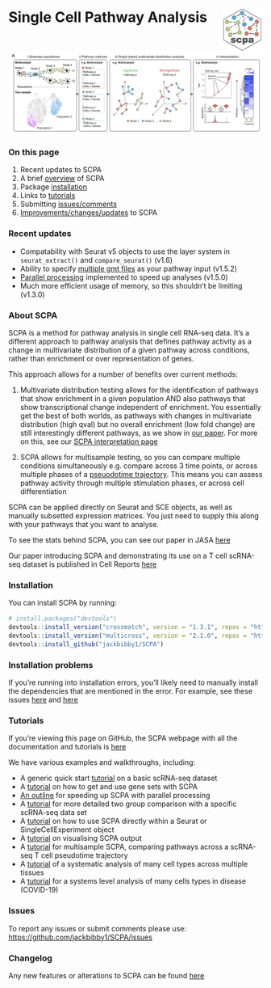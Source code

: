 
<!-- README.md is generated from README.Rmd. Please edit that file -->
<!-- badges: start -->
<!-- badges: end -->

# Single Cell Pathway Analysis <img src="man/figures/logo.png" align="right" width=80px/>

![](man/figures/scpa_outline.png)

### On this page

1.  Recent updates to SCPA
2.  A brief [overview](https://jackbibby1.github.io/SCPA/#about-scpa) of
    SCPA
3.  Package
    [installation](https://jackbibby1.github.io/SCPA/#installation)
4.  Links to [tutorials](https://jackbibby1.github.io/SCPA/#tutorials)
5.  Submitting
    [issues/comments](https://jackbibby1.github.io/SCPA/#issues)
6.  [Improvements/changes/updates](https://jackbibby1.github.io/SCPA/news/index.html)
    to SCPA

### Recent updates

- Compatability with Seurat v5 objects to use the layer system in
  `seurat_extract()` and `compare_seurat()` (v1.6)
- Ability to specify [multiple gmt
  files](https://jackbibby1.github.io/SCPA/articles/using_gene_sets.html#using-a-gmt-file)
  as your pathway input (v1.5.2)
- [Parallel
  processing](https://jackbibby1.github.io/SCPA/articles/parallel_implementation.html)
  implemented to speed up analyses (v1.5.0)
- Much more efficient usage of memory, so this shouldn’t be limiting
  (v1.3.0)

### About SCPA

SCPA is a method for pathway analysis in single cell RNA-seq data. It’s
a different approach to pathway analysis that defines pathway activity
as a change in multivariate distribution of a given pathway across
conditions, rather than enrichment or over representation of genes.

This approach allows for a number of benefits over current methods:

1.  Multivariate distribution testing allows for the identification of
    pathways that show enrichment in a given population AND also
    pathways that show transcriptional change independent of enrichment.
    You essentially get the best of both worlds, as pathways with
    changes in multivariate distribution (high qval) but no overall
    enrichment (low fold change) are still interestingly different
    pathways, as we show in [our
    paper](https://www.cell.com/cell-reports/fulltext/S2211-1247(22)01571-6).
    For more on this, see our [SCPA interpretation
    page](https://jackbibby1.github.io/SCPA/articles/interpreting_scpa_output.html)

2.  SCPA allows for multisample testing, so you can compare multiple
    conditions simultaneously e.g. compare across 3 time points, or
    across multiple phases of a [pseuodotime
    trajectory](https://jackbibby1.github.io/SCPA/articles/pseudotime.html).
    This means you can assess pathway activity through multiple
    stimulation phases, or across cell differentiation

SCPA can be applied directly on Seurat and SCE objects, as well as
manually subsetted expression matrices. You just need to supply this
along with your pathways that you want to analyse.

To see the stats behind SCPA, you can see our paper in JASA
[here](https://www.tandfonline.com/doi/full/10.1080/01621459.2020.1791131)

Our paper introducing SCPA and demonstrating its use on a T cell
scRNA-seq dataset is published in Cell Reports
[here](https://www.cell.com/cell-reports/fulltext/S2211-1247(22)01571-6)

### Installation

You can install SCPA by running:

``` r
# install.packages("devtools")
devtools::install_version("crossmatch", version = "1.3.1", repos = "http://cran.us.r-project.org")
devtools::install_version("multicross", version = "2.1.0", repos = "http://cran.us.r-project.org")
devtools::install_github("jackbibby1/SCPA")
```

### Installation problems

If you’re running into installation errors, you’ll likely need to
manually install the dependencies that are mentioned in the error. For
example, see these issues
[here](https://github.com/jackbibby1/SCPA/issues/54) and
[here](https://github.com/jackbibby1/SCPA/issues/56)

### Tutorials

If you’re viewing this page on GitHub, the SCPA webpage with all the
documentation and tutorials is
[here](https://jackbibby1.github.io/SCPA/)

We have various examples and walkthroughs, including:

- A generic quick start
  [tutorial](https://jackbibby1.github.io/SCPA/articles/quick_start.html)
  on a basic scRNA-seq dataset
- A
  [tutorial](https://jackbibby1.github.io/SCPA/articles/using_gene_sets.html)
  on how to get and use gene sets with SCPA
- [An
  outline](https://jackbibby1.github.io/SCPA/articles/parallel_implementation.html)
  for speeding up SCPA with parallel processing
- A
  [tutorial](https://jackbibby1.github.io/SCPA/articles/comparing_two_populations.html)
  for more detailed two group comparison with a specific scRNA-seq data
  set
- A
  [tutorial](https://jackbibby1.github.io/SCPA/articles/seurat_comparison.html)
  on how to use SCPA directly within a Seurat or SingleCellExperiment
  object
- A
  [tutorial](https://jackbibby1.github.io/SCPA/articles/visualisation.html)
  on visualising SCPA output
- A
  [tutorial](https://jackbibby1.github.io/SCPA/articles/pseudotime.html)
  for multisample SCPA, comparing pathways across a scRNA-seq T cell
  pseudotime trajectory
- A
  [tutorial](https://jackbibby1.github.io/SCPA/articles/systematic_tissue_comparison.html)
  of a systematic analysis of many cell types across multiple tissues
- A
  [tutorial](https://jackbibby1.github.io/SCPA/articles/disease_comparison.html)
  for a systems level analysis of many cells types in disease (COVID-19)

### Issues

To report any issues or submit comments please use:
<https://github.com/jackbibby1/SCPA/issues>

### Changelog

Any new features or alterations to SCPA can be found
[here](https://jackbibby1.github.io/SCPA/news/index.html)
